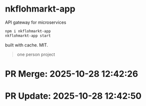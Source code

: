 # nkflohmarkt-app

API gateway for microservices

```bash
npm i nkflohmarkt-app
nkflohmarkt-app start
```

built with cache. MIT.

> one person project

# PR Merge: 2025-10-28 12:42:26

# PR Update: 2025-10-28 12:42:50
